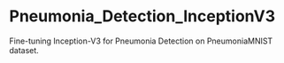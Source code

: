 # Pneumonia_Detection_InceptionV3
Fine-tuning Inception-V3 for Pneumonia Detection on PneumoniaMNIST dataset.
